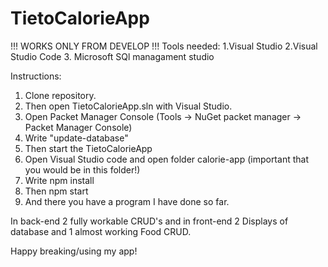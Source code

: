 # TietoCalorieApp

!!! WORKS ONLY FROM DEVELOP !!!
Tools needed:
1.Visual Studio
2.Visual Studio Code
3. Microsoft SQl managament studio

Instructions:

1. Clone repository.
2. Then open TietoCalorieApp.sln with Visual Studio.
3. Open Packet Manager Console (Tools -> NuGet packet manager -> Packet Manager Console)
4. Write "update-database"
5. Then start the TietoCalorieApp
6. Open Visual Studio code and open folder calorie-app (important that you would be in this folder!)
7. Write npm install
8. Then npm start
9. And there you have a program I have done so far.

In back-end 2 fully workable CRUD's and in front-end 2 Displays of database and 1 almost working Food CRUD.

Happy breaking/using my app!
